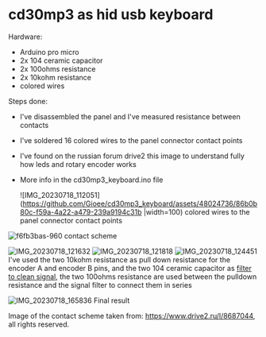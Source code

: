 # cd30mp3 as hid usb keyboard

Hardware:
- Arduino pro micro
- 2x 104 ceramic capacitor
- 2x 100ohms resistance
- 2x 10kohm resistance
- colored wires

Steps done:
- I've disassembled the panel and I've measured resistance between contacts
- I've soldered 16 colored wires to the panel connector contact points
- I've found on the russian forum drive2 this image to understand fully how leds and rotary encoder works
- More info in the cd30mp3_keyboard.ino file

  ![IMG_20230718_112051](https://github.com/Gioee/cd30mp3_keyboard/assets/48024736/86b0b80c-f59a-4a22-a479-239a9194c31b |width=100)
colored wires to the panel connector contact points

![f6fb3bas-960](https://github.com/Gioee/cd30mp3_keyboard/assets/48024736/5cb8f3ed-896e-4d44-acbd-a43ea1d80ca5)
contact scheme

![IMG_20230718_121632](https://github.com/Gioee/cd30mp3_keyboard/assets/48024736/c453d9f6-32de-4578-b4e0-0582905fd950)
![IMG_20230718_121818](https://github.com/Gioee/cd30mp3_keyboard/assets/48024736/220fbf40-086b-4a47-a7bf-d7b8ba2df210)
![IMG_20230718_124451](https://github.com/Gioee/cd30mp3_keyboard/assets/48024736/43fbb4fb-03ab-4a6d-af9b-a687e0db3199)
I've used the two 10kohm resistance as pull down resistance for the encoder A and encoder B pins, and the two 104 ceramic capacitor as [filter to clean signal](https://www.arrow.com/en/research-and-events/articles/using-capacitors-to-filter-electrical-noise), the two 100ohms resistance are used between the pulldown resistance and the signal filter to connect them in series

![IMG_20230718_165836](https://github.com/Gioee/cd30mp3_keyboard/assets/48024736/e96e1d49-aae8-496d-837a-a722018118a9)
Final result

Image of the contact scheme taken from: https://www.drive2.ru/l/8687044, all rights reserved.
